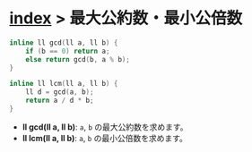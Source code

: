 # [index](index.md) > 最大公約数・最小公倍数

```cpp
inline ll gcd(ll a, ll b) {
    if (b == 0) return a;
    else return gcd(b, a % b);
}

inline ll lcm(ll a, ll b) {
    ll d = gcd(a, b);
    return a / d * b;
}
```
- **ll gcd(ll a, ll b)**: `a`, `b` の最大公約数を求めます。
- **ll lcm(ll a, ll b)**: `a`, `b` の最小公倍数を求めます。